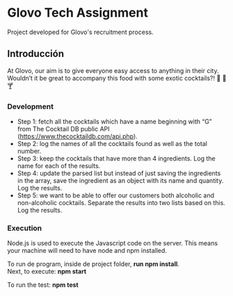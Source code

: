 # Glovo Tech Assignment

Project developed for Glovo's recruitment process. 

## Introducción
At Glovo, our aim is to give everyone easy access to anything in their city. Wouldn’t it be great to accompany this food with some exotic cocktails?! 
:tropical_drink: :wine_glass: :cocktail:

### Development

- Step 1: fetch all the cocktails which have a name beginning with “G” from The Cocktail DB public API (https://www.thecocktaildb.com/api.php).
- Step 2: log the names of all the cocktails found as well as the total number.
- Step 3: keep the cocktails that have more than 4 ingredients. Log the name for each of the results.
- Step 4: update the parsed list but instead of just saving the ingredients in the array, save the ingredient as an object with its name and quantity. Log the results.
- Step 5: we want to be able to offer our customers both alcoholic and non-alcoholic
cocktails. Separate the results into two lists based on this. Log the results.

### Execution

Node.js is used to execute the Javascript code on the server. This means your machine will need to have node and npm installed.

To run de program, inside de project folder, **run npm install**. <br />
Next, to execute: 
**npm start**

To run the test:
**npm test**











